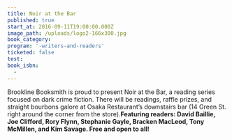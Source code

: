 ```yaml
---
title: Noir at the Bar
published: true
start_at: 2016-09-11T19:00:00.000Z
image_path: /uploads/logo2-166x300.jpg
book_category:
program: '-writers-and-readers'
ticketed: false
test:
book_isbn:
  -
---
```



Brookline Booksmith is proud to present Noir at the Bar, a reading series focused on dark crime fiction. There will be readings, raffle prizes, and straight bourbons galore at Osaka Restaurant’s downstairs bar (14 Green St. right around the corner from the store).**Featuring readers: David Baillie, Joe Clifford, Rory Flynn, Stephanie Gayle, Bracken MacLeod, Tony McMillen, and Kim Savage. Free and open to all!**